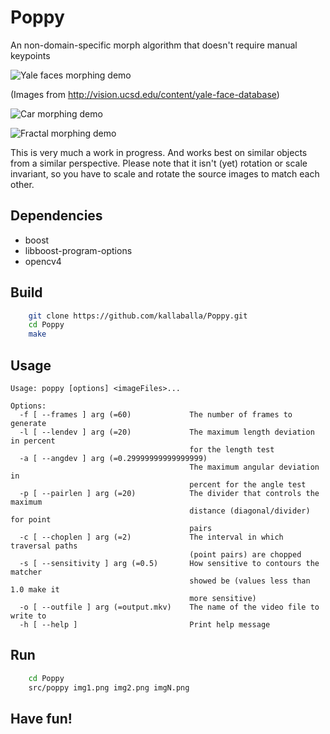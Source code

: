 # Poppy
An non-domain-specific morph algorithm that doesn't require manual keypoints

![Yale faces morphing demo](https://github.com/kallaballa/Poppy/blob/main/demo/yalefaces.gif?raw=true)

(Images from http://vision.ucsd.edu/content/yale-face-database)

![Car morphing demo](https://github.com/kallaballa/Poppy/blob/main/demo/cars.gif?raw=true)

![Fractal morphing demo](https://github.com/kallaballa/Poppy/blob/main/demo/fract.gif?raw=true)

This is very much a work in progress. And works best on similar objects from a similar perspective.
Please note that it isn't (yet) rotation or scale invariant, so you have to scale and rotate the source images to match each other.
## Dependencies
* boost
* libboost-program-options
* opencv4

## Build

```bash
    git clone https://github.com/kallaballa/Poppy.git
    cd Poppy
    make
```

## Usage
```
Usage: poppy [options] <imageFiles>...

Options:
  -f [ --frames ] arg (=60)             The number of frames to generate
  -l [ --lendev ] arg (=20)             The maximum length deviation in percent
                                        for the length test
  -a [ --angdev ] arg (=0.29999999999999999)
                                        The maximum angular deviation in 
                                        percent for the angle test
  -p [ --pairlen ] arg (=20)            The divider that controls the maximum 
                                        distance (diagonal/divider) for point 
                                        pairs
  -c [ --choplen ] arg (=2)             The interval in which traversal paths 
                                        (point pairs) are chopped
  -s [ --sensitivity ] arg (=0.5)       How sensitive to contours the matcher 
                                        showed be (values less than 1.0 make it
                                        more sensitive)
  -o [ --outfile ] arg (=output.mkv)    The name of the video file to write to
  -h [ --help ]                         Print help message
```

## Run

```bash
    cd Poppy
    src/poppy img1.png img2.png imgN.png
```

## Have fun!



